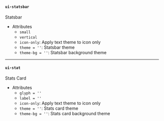 #### `ui-statsbar`
Statsbar

* Attributes
  * `small`
  * `vertical`
  * `icon-only`: Apply text theme to icon only
  * `theme = ''`: Statsbar theme
  * `theme-bg = ''`: Statsbar background theme

---

#### `ui-stat`
Stats Card

* Attributes
  * `glyph = ''`
  * `label = ''`
  * `icon-only`: Apply text theme to icon only
  * `theme = ''`: Stats card theme
  * `theme-bg = ''`: Stats card background theme
